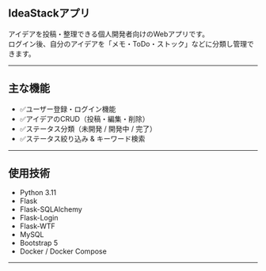 ## IdeaStackアプリ

アイデアを投稿・整理できる個人開発者向けのWebアプリです。  
ログイン後、自分のアイデアを「メモ・ToDo・ストック」などに分類し管理できます。

---

## 主な機能
- ✅ユーザー登録・ログイン機能
- ✅アイデアのCRUD（投稿・編集・削除）
- ✅ステータス分類（未開発 / 開発中 / 完了）
- ✅ステータス絞り込み & キーワード検索

---

## 使用技術

- Python 3.11
- Flask
- Flask-SQLAlchemy
- Flask-Login
- Flask-WTF
- MySQL
- Bootstrap 5
- Docker / Docker Compose

---

